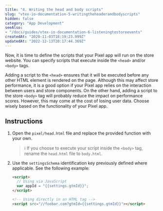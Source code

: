 ```yaml
---
title: "4. Writing the head and body scripts"
slug: "vtex-io-documentation-5-writingtheheaderandbodyscripts"
hidden: false
category: "App Development"
seeAlso:
- "/docs/guides/vtex-io-documentation-6-listeningtostoreevents"
createdAt: "2020-11-03T18:19:23.999Z"
updatedAt: "2022-12-13T20:17:44.369Z"
---
```


Now, it is time to define the scripts that your Pixel app will run on the store website. You can specify scripts that execute inside the `<head>` and/or `<body>` tags.

Adding a script to the `<head>` ensures that it will be executed before any other HTML element is rendered on the page. Although this may affect store performance, it is a good option if your Pixel app relies on the interaction between users and store components. On the other hand, adding a script to the store `<body>` tag will probably reduce the impact on performance scores. However, this may come at the cost of losing user data. Choose wisely based on the functionality of your Pixel app.

## Instructions

1. Open the `pixel/head.html` file and replace the provided function with your own.

    > ℹ️ If you choose to execute your script inside the `<body>` tag, rename the `head.html` file to `body.html`.

2. Use the `settingsSchema` identification key previously defined where applicable. See the following example:

    ```html
    <script>
      // Using via JavaScript
      var appId = "{{settings.gtmId}}";
    </script>
    
    <!-- Using directly in an HTML tag -->
    <script src="//foobar.com?gtmId={{settings.gtmId}}"></script>
    ```
